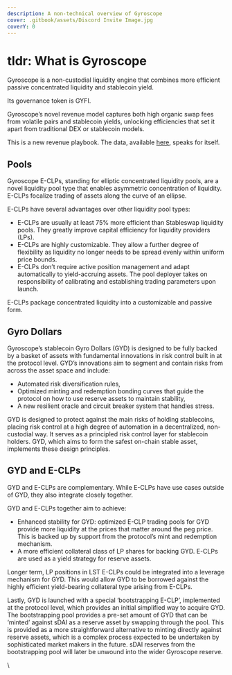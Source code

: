 ```yaml
---
description: A non-technical overview of Gyroscope
cover: .gitbook/assets/Discord Invite Image.jpg
coverY: 0
---
```


# tldr: What is Gyroscope

Gyroscope is a non-custodial liquidity engine that combines more efficient passive concentrated liquidity and stablecoin yield.

Its governance token is GYFI.

Gyroscope’s novel revenue model captures both high organic swap fees from volatile pairs and stablecoin yields, unlocking efficiencies that set it apart from traditional DEX or stablecoin models.&#x20;

This is a new revenue playbook. The data, available [here](https://dune.com/gyro_finance/gyroscope#total-ecosystem-protocols-revenue), speaks for itself.

## Pools

Gyroscope E-CLPs, standing for elliptic concentrated liquidity pools, are a novel liquidity pool type that enables asymmetric concentration of liquidity. E-CLPs focalize trading of assets along the curve of an ellipse.

E-CLPs have several advantages over other liquidity pool types:

* E-CLPs are usually at least 75% more efficient than Stableswap liquidity pools. They greatly improve capital efficiency for liquidity providers (LPs).
* E-CLPs are highly customizable. They allow a further degree of flexibility as liquidity no longer needs to be spread evenly within uniform price bounds.
* E-CLPs don’t require active position management and adapt automatically to yield-accruing assets. The pool deployer takes on responsibility of calibrating and establishing trading parameters upon launch.

E-CLPs package concentrated liquidity into a customizable and passive form.

## Gyro Dollars

Gyroscope’s stablecoin Gyro Dollars (GYD) is designed to be fully backed by a basket of assets with fundamental innovations in risk control built in at the protocol level. GYD’s innovations aim to segment and contain risks from across the asset space and include:

* Automated risk diversification rules,
* Optimized minting and redemption bonding curves that guide the protocol on how to use reserve assets to maintain stability,
* A new resilient oracle and circuit breaker system that handles stress.

GYD is designed to protect against the main risks of holding stablecoins, placing risk control at a high degree of automation in a decentralized, non-custodial way. It serves as a principled risk control layer for stablecoin holders. GYD, which aims to form the safest on-chain stable asset, implements these design principles.

## GYD and E-CLPs

GYD and E-CLPs are complementary. While E-CLPs have use cases outside of GYD, they also integrate closely together.

GYD and E-CLPs together aim to achieve:

* Enhanced stability for GYD: optimized E-CLP trading pools for GYD provide more liquidity at the prices that matter around the peg price. This is backed up by support from the protocol’s mint and redemption mechanism.
* A more efficient collateral class of LP shares for backing GYD. E-CLPs are used as a yield strategy for reserve assets.

Longer term, LP positions in LST E-CLPs could be integrated into a leverage mechanism for GYD. This would allow GYD to be borrowed against the highly efficient yield-bearing collateral type arising from E-CLPs.

Lastly, GYD is launched with a special ‘bootstrapping E-CLP’, implemented at the protocol level, which provides an initial simplified way to acquire GYD. The bootstrapping pool provides a pre-set amount of GYD that can be ‘minted’ against sDAI as a reserve asset by swapping through the pool. This is provided as a more straightforward alternative to minting directly against reserve assets, which is a complex process expected to be undertaken by sophisticated market makers in the future. sDAI reserves from the bootstrapping pool will later be unwound into the wider Gyroscope reserve.

\
